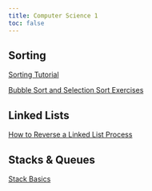 ```yaml
---
title: Computer Science 1
toc: false
---
```


## Sorting

[Sorting Tutorial](sorting/sorting.md)

[Bubble Sort and Selection Sort Exercises](sorting/SortingQuiz.md)

## Linked Lists

[How to Reverse a Linked List Process](linked-lists/reverse-linked-list.md)

## Stacks & Queues

[Stack Basics](stacks-and-queues/stack-basics.md)
